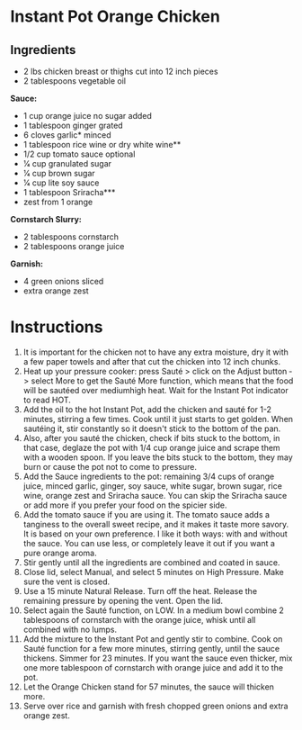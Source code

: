 # Instant Pot Orange Chicken

## Ingredients
- 2 lbs chicken breast or thighs cut into 1­2 inch pieces
- 2 tablespoons vegetable oil

**Sauce:**
- 1 cup orange juice no sugar added
- 1 tablespoon ginger grated
- 6 cloves garlic* minced
- 1 tablespoon rice wine or dry white wine**
- 1/2 cup tomato sauce optional
- 1⁄4 cup granulated sugar
- 1⁄4 cup brown sugar
- 1⁄4 cup lite soy sauce
- 1 tablespoon Sriracha***
- zest from 1 orange

**Cornstarch Slurry:**
- 2 tablespoons cornstarch
- 2 tablespoons orange juice

**Garnish:**
- 4 green onions sliced
- extra orange zest

# Instructions
1. It is important for the chicken not to have any extra moisture, dry it with a few paper towels and after that cut the chicken into 1­2 inch chunks.
2. Heat up your pressure cooker: press Sauté ­> click on the Adjust button ­> select More to get the Sauté More function, which means that the food will be sautéed over medium­high heat. Wait for the Instant Pot indicator to read HOT.
3. Add the oil to the hot Instant Pot, add the chicken and sauté for 1-2 minutes, stirring a few times. Cook until it just starts to get golden. When sautéing it, stir constantly so it doesn't stick to the bottom of the pan.
4. Also, after you sauté the chicken, check if bits stuck to the bottom, in that case, deglaze the pot with 1/4 cup orange juice and scrape them with a wooden spoon. If you leave the bits stuck to the bottom, they may burn or cause the pot not to come to pressure.
5. Add the Sauce ingredients to the pot: remaining 3/4 cups of orange juice, minced garlic, ginger, soy sauce, white sugar, brown sugar, rice wine, orange zest and Sriracha sauce. You can skip the Sriracha sauce or add more if you prefer your food on the spicier side.
6. Add the tomato sauce if you are using it. The tomato sauce adds a tanginess to the overall sweet recipe, and it makes it taste more savory. It is based on your own preference. I like it both ways: with and without the sauce. You can use less, or completely leave it out if you want a pure orange aroma.
7. Stir gently until all the ingredients are combined and coated in sauce.
8. Close lid, select Manual, and select 5 minutes on High Pressure. Make sure the vent is closed.
9. Use a 15 minute Natural Release. Turn off the heat. Release the remaining pressure by opening the vent.
Open the lid.
10. Select again the Sauté function, on LOW. In a medium bowl combine 2 tablespoons of cornstarch with the
orange juice, whisk until all combined with no lumps.
11. Add the mixture to the Instant Pot and gently stir to combine. Cook on Sauté function for a few more minutes, stirring gently, until the sauce thickens. Simmer for 2­3 minutes.
If you want the sauce even thicker, mix one more tablespoon of cornstarch with orange juice and add it to the pot.
12. Let the Orange Chicken stand for 5­7 minutes, the sauce will thicken more.
13. Serve over rice and garnish with fresh chopped green onions and extra orange zest.